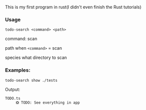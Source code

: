This is my first program in rust(I didn't even finish the Rust tutorials)

### Usage
`todo-search <command> <path>`

command: scan

path when `<command>` = scan

  species what directory to scan

### Examples:
`todo-search show ./tests`

Output:
```
TODO.ts
     ❎ TODO: See everything in app
```
